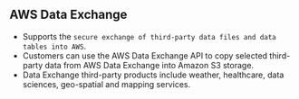 AWS Data Exchange
---

- Supports the `secure exchange of third-party data files and data tables into AWS`.
- Customers can use the AWS Data Exchange API to copy selected third-party data from AWS Data Exchange into Amazon S3 storage.
- Data Exchange third-party products include weather, healthcare, data sciences, geo-spatial and mapping services.
